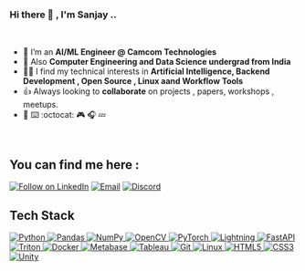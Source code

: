 
### Hi there 👋 , I'm Sanjay ..

<br>

- 🌱 I’m an **AI/ML Engineer @ Camcom Technologies** 
- 🔭 Also **Computer Engineering and Data Science undergrad from India**
- 👩‍💻 I find my technical interests in **Artificial Intelligence, Backend Development , Open Source , Linux aand Workflow Tools**
- 👍 Always looking to **collaborate** on projects , papers, workshops , meetups.
-  :ramen: :keyboard: :octocat: :video_game: :headphones: :zzz: 
 
 <br>
 
## You can find me here :
<p align="left">
  <a href="https://www.linkedin.com/in/sanjay-aradhyamath/"><img title="Follow on LinkedIn" src="https://img.shields.io/badge/LinkedIn-0077B5?style=for-the-badge&logo=linkedin&logoColor=white"/></a>
  <a href="mailto:sanjayam5320@gmail.com"><img title="Email" src="https://img.shields.io/badge/Gmail-D14836?style=for-the-badge&logo=gmail&logoColor=white"/></a>
  <a href="https://discordapp.com/users/437151324413362176"><img title="Discord" src="https://img.shields.io/badge/discord-ivory?style=for-the-badge&logo=discord&logoColor=blue"/></a>
 <br>
 
## Tech Stack
<p align="left">
  <a href="#">
    <!-- AI/ML & Data Science -->
    <img alt="Python" src="https://img.shields.io/badge/python%20-%2314354C.svg?&style=for-the-badge&logo=python&logoColor=white"/>
    <img alt="Pandas" src="https://img.shields.io/badge/pandas%20-%23150458.svg?&style=for-the-badge&logo=pandas&logoColor=white"/>
    <img alt="NumPy" src="https://img.shields.io/badge/numpy%20-%23013243.svg?&style=for-the-badge&logo=numpy&logoColor=white"/>
    <img alt="OpenCV" src="https://img.shields.io/badge/OpenCV-OpenCV?style=for-the-badge&logo=opencv&logoColor=fff&color=5C3EE8"/>
    <img alt="PyTorch" src="https://img.shields.io/badge/PyTorch-PyTorch?style=for-the-badge&logo=pytorch&logoColor=orange&color=ivory"/>
    <img alt="Lightning" src="https://img.shields.io/badge/PyTorch%20Lightning-PyTorch%20Lightning?style=for-the-badge&logo=pytorchlightning&logoColor=white&color=792ee5"/>
    <!-- Backend & Frameworks -->
    <img alt="FastAPI" src="https://img.shields.io/badge/FastAPI-009688?style=for-the-badge&logo=fastapi&logoColor=white"/>
    <img alt="Triton" src="https://img.shields.io/badge/Triton-76B900?style=for-the-badge&logo=nvidia&logoColor=white"/>
    <img alt="Docker" src="https://img.shields.io/badge/Docker-2496ED?style=for-the-badge&logo=docker&logoColor=white"/>
    <!-- Analytics & Visualization -->
    <img alt="Metabase" src="https://img.shields.io/badge/Metabase-0080FF?style=for-the-badge&logo=metabase&logoColor=white"/>
    <img alt="Tableau" src="https://img.shields.io/badge/Tableau-%23E97627.svg?style=for-the-badge&logo=tableau&logoColor=white"/>
    <!-- Dev Tools & Infra -->
    <img alt="Git" src="https://img.shields.io/badge/git%20-%23F05033.svg?&style=for-the-badge&logo=git&logoColor=white"/>
    <img alt="Linux" src="https://img.shields.io/badge/Ubuntu-E95420?style=for-the-badge&logo=ubuntu&logoColor=white"/>
    <!-- Frontend & Game Dev -->
    <img alt="HTML5" src="https://img.shields.io/badge/html5%20-%23E34F26.svg?&style=for-the-badge&logo=html5&logoColor=white"/>
    <img alt="CSS3" src="https://img.shields.io/badge/css3%20-%231572B6.svg?&style=for-the-badge&logo=css3&logoColor=white"/>
    <img alt="Unity" src="https://img.shields.io/badge/Unity-Unity?style=for-the-badge&logo=unity&logoColor=fff&color=5C3EB8"/>
  </a>
</p>
